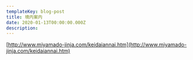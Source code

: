 ```yaml
---
templateKey: blog-post
title: 境内案内
date: 2020-01-13T00:00:00.000Z
description:
---
```


[http://www.miyamado-jinja.com/keidaiannai.htm](http://www.miyamado-jinja.com/keidaiannai.htm)
